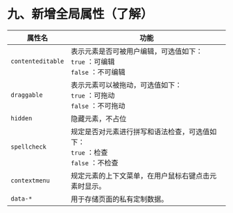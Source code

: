 # 九、新增全局属性（了解）

| 属性名               | 功能                                                      |
| ----------------- | ------------------------------------------------------- |
| `contenteditable` | 表示元素是否可被用户编辑，可选值如下：<br/>`true` ：可编辑<br/>`false` ：不可编辑   |
| `draggable`       | 表示元素可以被拖动，可选值如下：<br/>`true` ：可拖动<br/>`false` ：不可拖动      |
| `hidden`          | 隐藏元素，不占位                                                |
| `spellcheck`      | 规定是否对元素进行拼写和语法检查，可选值如下：<br/>`true` ：检查<br/>`false` ：不检查 |
| `contextmenu`     | 规定元素的上下文菜单，在用户鼠标右键点击元素时显示。                              |
| `data-* `         | 用于存储页面的私有定制数据。                                          |



